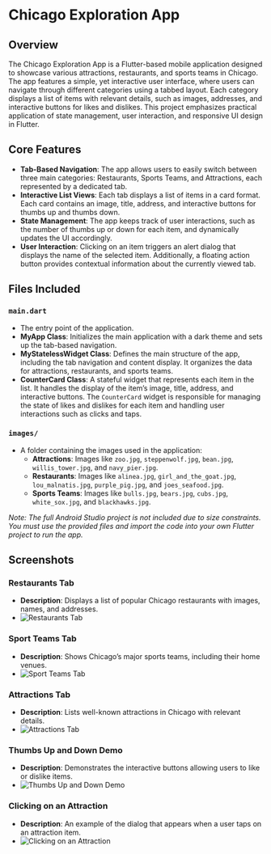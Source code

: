 # Chicago Exploration App

## Overview

The Chicago Exploration App is a Flutter-based mobile application designed to showcase various attractions, restaurants, and sports teams in Chicago. The app features a simple, yet interactive user interface, where users can navigate through different categories using a tabbed layout. Each category displays a list of items with relevant details, such as images, addresses, and interactive buttons for likes and dislikes. This project emphasizes practical application of state management, user interaction, and responsive UI design in Flutter.

## Core Features

- **Tab-Based Navigation**: The app allows users to easily switch between three main categories: Restaurants, Sports Teams, and Attractions, each represented by a dedicated tab.
- **Interactive List Views**: Each tab displays a list of items in a card format. Each card contains an image, title, address, and interactive buttons for thumbs up and thumbs down.
- **State Management**: The app keeps track of user interactions, such as the number of thumbs up or down for each item, and dynamically updates the UI accordingly.
- **User Interaction**: Clicking on an item triggers an alert dialog that displays the name of the selected item. Additionally, a floating action button provides contextual information about the currently viewed tab.

## Files Included

### `main.dart`
- The entry point of the application.
- **MyApp Class**: Initializes the main application with a dark theme and sets up the tab-based navigation.
- **MyStatelessWidget Class**: Defines the main structure of the app, including the tab navigation and content display. It organizes the data for attractions, restaurants, and sports teams.
- **CounterCard Class**: A stateful widget that represents each item in the list. It handles the display of the item’s image, title, address, and interactive buttons. The `CounterCard` widget is responsible for managing the state of likes and dislikes for each item and handling user interactions such as clicks and taps.

### `images/`
- A folder containing the images used in the application:
  - **Attractions**: Images like `zoo.jpg`, `steppenwolf.jpg`, `bean.jpg`, `willis_tower.jpg`, and `navy_pier.jpg`.
  - **Restaurants**: Images like `alinea.jpg`, `girl_and_the_goat.jpg`, `lou_malnatis.jpg`, `purple_pig.jpg`, and `joes_seafood.jpg`.
  - **Sports Teams**: Images like `bulls.jpg`, `bears.jpg`, `cubs.jpg`, `white_sox.jpg`, and `blackhawks.jpg`.

*Note: The full Android Studio project is not included due to size constraints. You must use the provided files and import the code into your own Flutter project to run the app.*

## Screenshots

### Restaurants Tab
- **Description**: Displays a list of popular Chicago restaurants with images, names, and addresses.
- ![Restaurants Tab](./restaurants_tab.png)

### Sport Teams Tab
- **Description**: Shows Chicago’s major sports teams, including their home venues.
- ![Sport Teams Tab](./sports_teams_tab.png)

### Attractions Tab
- **Description**: Lists well-known attractions in Chicago with relevant details.
- ![Attractions Tab](./attractions_tab.png)

### Thumbs Up and Down Demo
- **Description**: Demonstrates the interactive buttons allowing users to like or dislike items.
- ![Thumbs Up and Down Demo](./thumbs_up_down_demo.png)

### Clicking on an Attraction
- **Description**: An example of the dialog that appears when a user taps on an attraction item.
- ![Clicking on an Attraction](./clicking_on_attraction.png)
